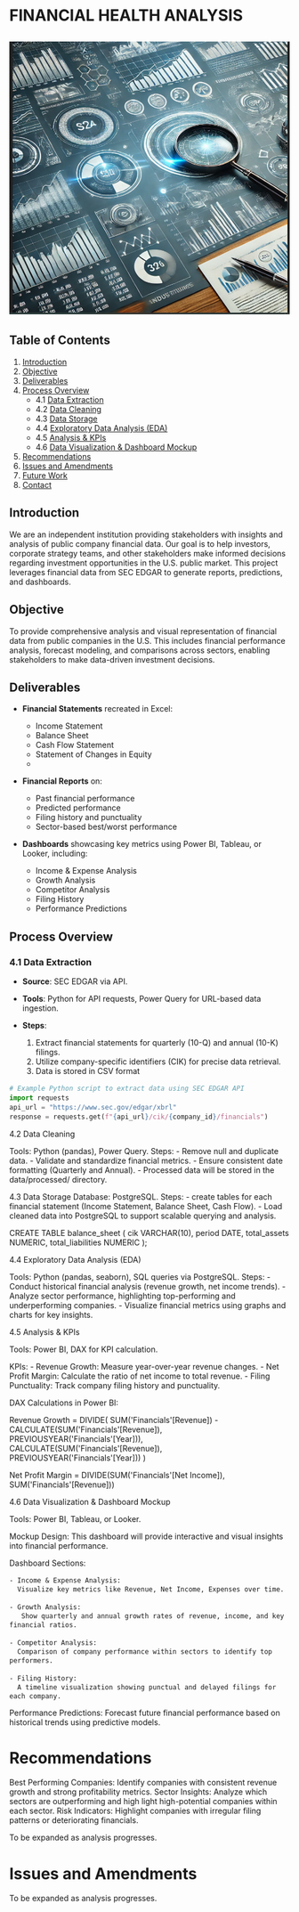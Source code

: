 # FINANCIAL HEALTH ANALYSIS

![SEC DASH BOARD](Images/SEC2_Logo.png)
---

## Table of Contents
1. [Introduction](#introduction)
2. [Objective](#objective)
3. [Deliverables](#deliverables)
4. [Process Overview](#process-overview)
    - 4.1 [Data Extraction](#data-extraction)
    - 4.2 [Data Cleaning](#data-cleaning)
    - 4.3 [Data Storage](#data-storage)
    - 4.4 [Exploratory Data Analysis (EDA)](#exploratory-data-analysis-eda)
    - 4.5 [Analysis & KPIs](#analysis--kpis)
    - 4.6 [Data Visualization & Dashboard Mockup](#data-visualization--dashboard-mockup)
5. [Recommendations](#recommendations)
6. [Issues and Amendments](#issues-and-amendments)
7. [Future Work](#future-work)
8. [Contact](#contact)

## Introduction
We are an independent institution providing stakeholders with insights and analysis of public company financial data. Our goal is to help investors, corporate strategy teams, and other stakeholders make informed decisions regarding investment opportunities in the U.S. public market. This project leverages financial data from SEC EDGAR to generate reports, predictions, and dashboards.

## Objective
To provide comprehensive analysis and visual representation of financial data from public companies in the U.S. This includes financial performance analysis, forecast modeling, and comparisons across sectors, enabling stakeholders to make data-driven investment decisions.

## Deliverables

- **Financial Statements** recreated in Excel:
    - Income Statement
    - Balance Sheet
    - Cash Flow Statement
    - Statement of Changes in Equity
    - 
- **Financial Reports** on:
    - Past financial performance
    - Predicted performance
    - Filing history and punctuality
    - Sector-based best/worst performance
     
- **Dashboards** showcasing key metrics using Power BI, Tableau, or Looker, including:
    - Income & Expense Analysis
    - Growth Analysis
    - Competitor Analysis
    - Filing History
    - Performance Predictions

## Process Overview

### 4.1 Data Extraction
- **Source**: SEC EDGAR via API.
- **Tools**: Python for API requests, Power Query for URL-based data ingestion.
 
- **Steps**:
    1. Extract financial statements for quarterly (10-Q) and annual (10-K) filings.
    2. Utilize company-specific identifiers (CIK) for precise data retrieval.
    3. Data is stored in CSV format
       
```python
# Example Python script to extract data using SEC EDGAR API
import requests
api_url = "https://www.sec.gov/edgar/xbrl"
response = requests.get(f"{api_url}/cik/{company_id}/financials")
```

4.2 Data Cleaning

Tools: Python (pandas), Power Query.
Steps:
     - Remove null and duplicate data.
     - Validate and standardize financial metrics.
     - Ensure consistent date formatting (Quarterly and Annual).
    - Processed data will be stored in the data/processed/ directory.

4.3 Data Storage
Database: PostgreSQL.
 Steps:
    - create tables for each financial statement (Income Statement, Balance Sheet, Cash Flow).
    - Load cleaned data into PostgreSQL to support scalable querying and analysis.

CREATE TABLE balance_sheet (
    cik VARCHAR(10),
    period DATE,
    total_assets NUMERIC,
    total_liabilities NUMERIC
);

4.4 Exploratory Data Analysis (EDA)

Tools: Python (pandas, seaborn), SQL queries via PostgreSQL.
Steps:
    - Conduct historical financial analysis (revenue growth, net income trends).
    - Analyze sector performance, highlighting top-performing and underperforming companies.
    - Visualize financial metrics using graphs and charts for key insights.

4.5 Analysis & KPIs

Tools: Power BI, DAX for KPI calculation.

KPIs:
    - Revenue Growth: Measure year-over-year revenue changes.
    - Net Profit Margin: Calculate the ratio of net income to total revenue.
    - Filing Punctuality: Track company filing history and punctuality.

DAX Calculations in Power BI:

Revenue Growth = 
DIVIDE(
  SUM('Financials'[Revenue]) - CALCULATE(SUM('Financials'[Revenue]), PREVIOUSYEAR('Financials'[Year])),
  CALCULATE(SUM('Financials'[Revenue]), PREVIOUSYEAR('Financials'[Year]))
)


Net Profit Margin = 
DIVIDE(SUM('Financials'[Net Income]), SUM('Financials'[Revenue]))



4.6 Data Visualization & Dashboard Mockup

Tools: Power BI, Tableau, or Looker.
    
Mockup Design: This dashboard will provide interactive and visual insights into financial performance.

Dashboard Sections:

    - Income & Expense Analysis:
      Visualize key metrics like Revenue, Net Income, Expenses over time.
        
    - Growth Analysis:
       Show quarterly and annual growth rates of revenue, income, and key financial ratios.
        
    - Competitor Analysis:
      Comparison of company performance within sectors to identify top performers.
        
    - Filing History:
      A timeline visualization showing punctual and delayed filings for each company.
        
Performance Predictions:
Forecast future financial performance based on historical trends using predictive models.


# Recommendations

Best Performing Companies: Identify companies with consistent revenue growth and strong profitability metrics.
Sector Insights: Analyze which sectors are outperforming and high
light high-potential companies within each sector.
Risk Indicators: Highlight companies with irregular filing patterns or deteriorating financials.
    
To be expanded as analysis progresses.


# Issues and Amendments
To be expanded as analysis progresses.


